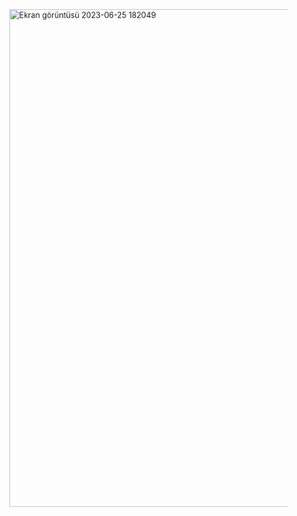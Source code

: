 <img width="900" alt="Ekran görüntüsü 2023-06-25 182049" src="https://github.com/Kaano1/LeetCode/assets/89842738/5c860b52-d453-4259-9ef7-7bda9563ab0f">
